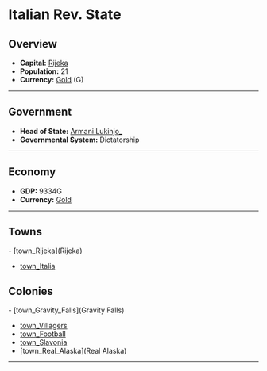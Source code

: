 # <!--NAME-->Italian Rev. State<!--NAME-->

## Overview

- **Capital:** <!--CAPITAL_LINK-->[Rijeka](town_Rijeka)<!--CAPITAL_LINK-->
- **Population:** <!--POPULATION-->21<!--POPULATION-->
- **Currency:** <!--CURRENCY_LINK-->[Gold](currency_Gold)<!--CURRENCY_LINK--> (<!--CURRENCY_ABV-->G<!--CURRENCY_ABV-->)

---

## Government

- **Head of State:** <!--LEADER_TITLE_LINK-->[Armani Lukinjo_](user_Lukinjo_)<!--LEADER_TITLE_LINK-->
- **Governmental System:** <!--GOVERNMENT-->Dictatorship<!--GOVERNMENT-->

---

## Economy

- **GDP:** <!--GDP-->9334G<!--GDP-->
- **Currency:** <!--CURRENCY_LINK-->[Gold](currency_Gold)<!--CURRENCY_LINK-->

---

## Towns

<!--TOWNS-->- [town_Rijeka](Rijeka)
- [town_Italia](Italia)<!--TOWNS-->

## Colonies

<!--COLONIES-->- [town_Gravity_Falls](Gravity Falls)
- [town_Villagers](Villagers)
- [town_Football](Football)
- [town_Slavonia](Slavonia)
- [town_Real_Alaska](Real Alaska)<!--COLONIES-->

---